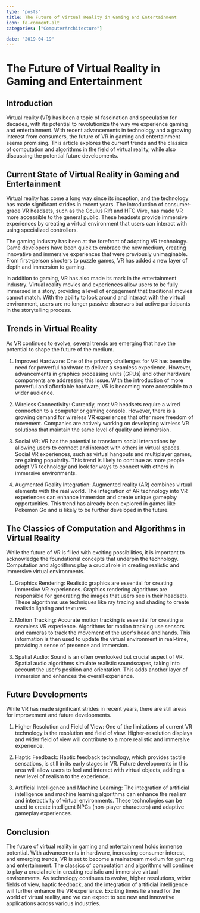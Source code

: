 ```yaml
---
type: "posts"
title: The Future of Virtual Reality in Gaming and Entertainment
icon: fa-comment-alt
categories: ["ComputerArchitecture"]

date: "2019-04-19"
---
```




# The Future of Virtual Reality in Gaming and Entertainment

## Introduction

Virtual reality (VR) has been a topic of fascination and speculation for decades, with its potential to revolutionize the way we experience gaming and entertainment. With recent advancements in technology and a growing interest from consumers, the future of VR in gaming and entertainment seems promising. This article explores the current trends and the classics of computation and algorithms in the field of virtual reality, while also discussing the potential future developments.

## Current State of Virtual Reality in Gaming and Entertainment

Virtual reality has come a long way since its inception, and the technology has made significant strides in recent years. The introduction of consumer-grade VR headsets, such as the Oculus Rift and HTC Vive, has made VR more accessible to the general public. These headsets provide immersive experiences by creating a virtual environment that users can interact with using specialized controllers.

The gaming industry has been at the forefront of adopting VR technology. Game developers have been quick to embrace the new medium, creating innovative and immersive experiences that were previously unimaginable. From first-person shooters to puzzle games, VR has added a new layer of depth and immersion to gaming.

In addition to gaming, VR has also made its mark in the entertainment industry. Virtual reality movies and experiences allow users to be fully immersed in a story, providing a level of engagement that traditional movies cannot match. With the ability to look around and interact with the virtual environment, users are no longer passive observers but active participants in the storytelling process.

## Trends in Virtual Reality

As VR continues to evolve, several trends are emerging that have the potential to shape the future of the medium.

1. Improved Hardware: One of the primary challenges for VR has been the need for powerful hardware to deliver a seamless experience. However, advancements in graphics processing units (GPUs) and other hardware components are addressing this issue. With the introduction of more powerful and affordable hardware, VR is becoming more accessible to a wider audience.

2. Wireless Connectivity: Currently, most VR headsets require a wired connection to a computer or gaming console. However, there is a growing demand for wireless VR experiences that offer more freedom of movement. Companies are actively working on developing wireless VR solutions that maintain the same level of quality and immersion.

3. Social VR: VR has the potential to transform social interactions by allowing users to connect and interact with others in virtual spaces. Social VR experiences, such as virtual hangouts and multiplayer games, are gaining popularity. This trend is likely to continue as more people adopt VR technology and look for ways to connect with others in immersive environments.

4. Augmented Reality Integration: Augmented reality (AR) combines virtual elements with the real world. The integration of AR technology into VR experiences can enhance immersion and create unique gameplay opportunities. This trend has already been explored in games like Pokémon Go and is likely to be further developed in the future.

## The Classics of Computation and Algorithms in Virtual Reality

While the future of VR is filled with exciting possibilities, it is important to acknowledge the foundational concepts that underpin the technology. Computation and algorithms play a crucial role in creating realistic and immersive virtual environments.

1. Graphics Rendering: Realistic graphics are essential for creating immersive VR experiences. Graphics rendering algorithms are responsible for generating the images that users see in their headsets. These algorithms use techniques like ray tracing and shading to create realistic lighting and textures.

2. Motion Tracking: Accurate motion tracking is essential for creating a seamless VR experience. Algorithms for motion tracking use sensors and cameras to track the movement of the user's head and hands. This information is then used to update the virtual environment in real-time, providing a sense of presence and immersion.

3. Spatial Audio: Sound is an often overlooked but crucial aspect of VR. Spatial audio algorithms simulate realistic soundscapes, taking into account the user's position and orientation. This adds another layer of immersion and enhances the overall experience.

## Future Developments

While VR has made significant strides in recent years, there are still areas for improvement and future developments.

1. Higher Resolution and Field of View: One of the limitations of current VR technology is the resolution and field of view. Higher-resolution displays and wider field of view will contribute to a more realistic and immersive experience.

2. Haptic Feedback: Haptic feedback technology, which provides tactile sensations, is still in its early stages in VR. Future developments in this area will allow users to feel and interact with virtual objects, adding a new level of realism to the experience.

3. Artificial Intelligence and Machine Learning: The integration of artificial intelligence and machine learning algorithms can enhance the realism and interactivity of virtual environments. These technologies can be used to create intelligent NPCs (non-player characters) and adaptive gameplay experiences.

## Conclusion

The future of virtual reality in gaming and entertainment holds immense potential. With advancements in hardware, increasing consumer interest, and emerging trends, VR is set to become a mainstream medium for gaming and entertainment. The classics of computation and algorithms will continue to play a crucial role in creating realistic and immersive virtual environments. As technology continues to evolve, higher resolutions, wider fields of view, haptic feedback, and the integration of artificial intelligence will further enhance the VR experience. Exciting times lie ahead for the world of virtual reality, and we can expect to see new and innovative applications across various industries.